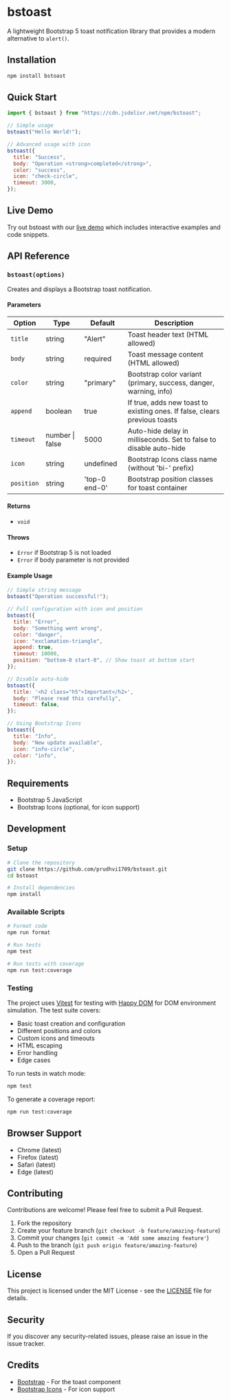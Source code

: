 # bstoast

A lightweight Bootstrap 5 toast notification library that provides a modern alternative to `alert()`.

## Installation

```bash
npm install bstoast
```

## Quick Start

```js
import { bstoast } from "https://cdn.jsdelivr.net/npm/bstoast";

// Simple usage
bstoast("Hello World!");

// Advanced usage with icon
bstoast({
  title: "Success",
  body: "Operation <strong>completed</strong>",
  color: "success",
  icon: "check-circle",
  timeout: 3000,
});
```

## Live Demo

Try out bstoast with our [live demo](https://prudhvi1709.github.io/bstoast/) which includes interactive examples and code snippets.

## API Reference

### `bstoast(options)`

Creates and displays a Bootstrap toast notification.

#### Parameters

| Option     | Type            | Default       | Description                                                                |
| ---------- | --------------- | ------------- | -------------------------------------------------------------------------- |
| `title`    | string          | "Alert"       | Toast header text (HTML allowed)                                           |
| `body`     | string          | required      | Toast message content (HTML allowed)                                       |
| `color`    | string          | "primary"     | Bootstrap color variant (primary, success, danger, warning, info)          |
| `append`   | boolean         | true          | If true, adds new toast to existing ones. If false, clears previous toasts |
| `timeout`  | number \| false | 5000          | Auto-hide delay in milliseconds. Set to false to disable auto-hide         |
| `icon`     | string          | undefined     | Bootstrap Icons class name (without 'bi-' prefix)                          |
| `position` | string          | 'top-0 end-0' | Bootstrap position classes for toast container                             |

#### Returns

- `void`

#### Throws

- `Error` if Bootstrap 5 is not loaded
- `Error` if body parameter is not provided

#### Example Usage

```js
// Simple string message
bstoast("Operation successful!");

// Full configuration with icon and position
bstoast({
  title: "Error",
  body: "Something went wrong",
  color: "danger",
  icon: "exclamation-triangle",
  append: true,
  timeout: 10000,
  position: "bottom-0 start-0", // Show toast at bottom start
});

// Disable auto-hide
bstoast({
  title: '<h2 class="h5">Important</h2>',
  body: "Please read this carefully",
  timeout: false,
});

// Using Bootstrap Icons
bstoast({
  title: "Info",
  body: "New update available",
  icon: "info-circle",
  color: "info",
});
```

## Requirements

- Bootstrap 5 JavaScript
- Bootstrap Icons (optional, for icon support)

## Development

### Setup

```bash
# Clone the repository
git clone https://github.com/prudhvi1709/bstoast.git
cd bstoast

# Install dependencies
npm install
```

### Available Scripts

```bash
# Format code
npm run format

# Run tests
npm test

# Run tests with coverage
npm run test:coverage
```

### Testing

The project uses [Vitest](https://vitest.dev/) for testing with [Happy DOM](https://github.com/capricorn86/happy-dom) for DOM environment simulation. The test suite covers:

- Basic toast creation and configuration
- Different positions and colors
- Custom icons and timeouts
- HTML escaping
- Error handling
- Edge cases

To run tests in watch mode:

```bash
npm test
```

To generate a coverage report:

```bash
npm run test:coverage
```

## Browser Support

- Chrome (latest)
- Firefox (latest)
- Safari (latest)
- Edge (latest)

## Contributing

Contributions are welcome! Please feel free to submit a Pull Request.

1. Fork the repository
2. Create your feature branch (`git checkout -b feature/amazing-feature`)
3. Commit your changes (`git commit -m 'Add some amazing feature'`)
4. Push to the branch (`git push origin feature/amazing-feature`)
5. Open a Pull Request

## License

This project is licensed under the MIT License - see the [LICENSE](LICENSE) file for details.

## Security

If you discover any security-related issues, please raise an issue in the issue tracker.

## Credits

- [Bootstrap](https://getbootstrap.com/) - For the toast component
- [Bootstrap Icons](https://icons.getbootstrap.com/) - For icon support
